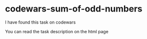 # codewars-sum-of-odd-numbers
I have found this task on codewars

You can read the task description on the html page
